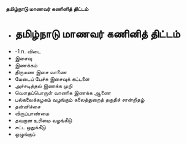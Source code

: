 **தமிழ்நாடு மாணவர் கணினித் திட்டம்**
- # தமிழ்நாடு மாணவர் கணினித் திட்டம்
- -1 n. விடை
- இசைவு
- இணக்கம்
- திருமண இசை வாணை
- மேடைப் பேச்சு இசைவுக் கட்டளை
- அச்சடித்தல் இணக்க முறி
- வௌதப்பொருள் வாணிக இணக்க ஆணை
- பல்கலைக்கழகம் வழங்கும் கலைத்துறைத் தகுதிச் சான்றிதழ்
- தன்னிச்சை
- விருப்பாண்மை
- தவறான உரிமை வழங்கீடு
- சட்ட ஒதுக்கீடு
- ஒழுங்குப்


